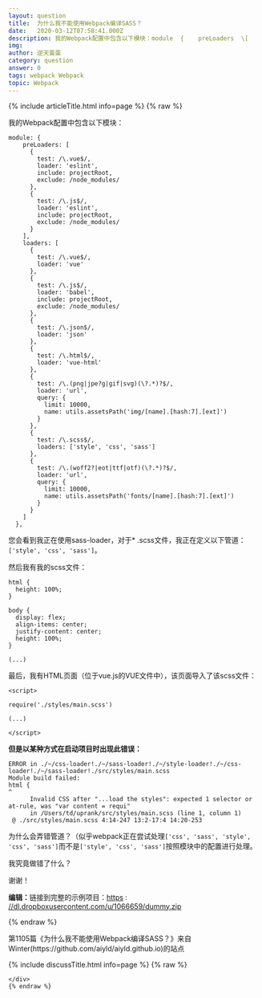 ```yaml
---
layout: question
title:  为什么我不能使用Webpack编译SASS？
date:   2020-03-12T07:58:41.000Z
description: 我的Webpack配置中包含以下模块：module  {    preLoaders  \[      {        test  /\.vue...
img: 
author: 逆天蛋蛋
category: question
answer: 0
tags: webpack Webpack
topic: Webpack
---
```

<div class="article-root">
  <div class="article">
    {% include articleTitle.html info=page %}
    {% raw %}
    <div class="article-content"><p><font style="vertical-align: inherit;"><font style="vertical-align: inherit;">我的Webpack配置中包含以下模块：</font></font></p>

<pre><code>module: {<font></font>
    preLoaders: [<font></font>
      {<font></font>
        test: /\.vue$/,<font></font>
        loader: 'eslint',<font></font>
        include: projectRoot,<font></font>
        exclude: /node_modules/<font></font>
      },<font></font>
      {<font></font>
        test: /\.js$/,<font></font>
        loader: 'eslint',<font></font>
        include: projectRoot,<font></font>
        exclude: /node_modules/<font></font>
      }<font></font>
    ],<font></font>
    loaders: [<font></font>
      {<font></font>
        test: /\.vue$/,<font></font>
        loader: 'vue'<font></font>
      },<font></font>
      {<font></font>
        test: /\.js$/,<font></font>
        loader: 'babel',<font></font>
        include: projectRoot,<font></font>
        exclude: /node_modules/<font></font>
      },<font></font>
      {<font></font>
        test: /\.json$/,<font></font>
        loader: 'json'<font></font>
      },<font></font>
      {<font></font>
        test: /\.html$/,<font></font>
        loader: 'vue-html'<font></font>
      },<font></font>
      {<font></font>
        test: /\.(png|jpe?g|gif|svg)(\?.*)?$/,<font></font>
        loader: 'url',<font></font>
        query: {<font></font>
          limit: 10000,<font></font>
          name: utils.assetsPath('img/[name].[hash:7].[ext]')<font></font>
        }<font></font>
      },<font></font>
      {<font></font>
        test: /\.scss$/,<font></font>
        loaders: ['style', 'css', 'sass']<font></font>
      },<font></font>
      {<font></font>
        test: /\.(woff2?|eot|ttf|otf)(\?.*)?$/,<font></font>
        loader: 'url',<font></font>
        query: {<font></font>
          limit: 10000,<font></font>
          name: utils.assetsPath('fonts/[name].[hash:7].[ext]')<font></font>
        }<font></font>
      }<font></font>
    ]<font></font>
  },<font></font>
</code></pre>

<p><font style="vertical-align: inherit;"><font style="vertical-align: inherit;">您会看到我正在使用sass-loader，对于* .scss文件，我正在定义以下管道：</font></font><code>['style', 'css', 'sass']</code><font style="vertical-align: inherit;"><font style="vertical-align: inherit;">。</font></font></p>

<p><font style="vertical-align: inherit;"><font style="vertical-align: inherit;">然后我有我的scss文件：</font></font></p>

<pre><code>html {<font></font>
  height: 100%;<font></font>
}<font></font>
<font></font>
body {<font></font>
  display: flex;<font></font>
  align-items: center;<font></font>
  justify-content: center;<font></font>
  height: 100%;<font></font>
}<font></font>
<font></font>
(...)<font></font>
</code></pre>

<p><font style="vertical-align: inherit;"><font style="vertical-align: inherit;">最后，我有HTML页面（位于vue.js的VUE文件中），该页面导入了该scss文件：</font></font></p>

<pre><code>&lt;script&gt;<font></font>
<font></font>
require('./styles/main.scss')<font></font>
<font></font>
(...)<font></font>
<font></font>
&lt;/script&gt;<font></font>
</code></pre>

<p><strong><font style="vertical-align: inherit;"><font style="vertical-align: inherit;">但是以某种方式在启动项目时出现此错误：</font></font></strong></p>

<pre><code>ERROR in ./~/css-loader!./~/sass-loader!./~/style-loader!./~/css-loader!./~/sass-loader!./src/styles/main.scss<font></font>
Module build failed:<font></font>
html {<font></font>
^<font></font>
      Invalid CSS after "...load the styles": expected 1 selector or at-rule, was "var content = requi"<font></font>
      in /Users/td/uprank/src/styles/main.scss (line 1, column 1)<font></font>
 @ ./src/styles/main.scss 4:14-247 13:2-17:4 14:20-253<font></font>
</code></pre>

<p><font style="vertical-align: inherit;"><font style="vertical-align: inherit;">为什么会弄错管道？</font><font style="vertical-align: inherit;">（似乎webpack正在尝试处理</font></font><code>['css', 'sass', 'style', 'css', 'sass']</code><font style="vertical-align: inherit;"><font style="vertical-align: inherit;">而不是</font></font><code>['style', 'css', 'sass']</code><font style="vertical-align: inherit;"><font style="vertical-align: inherit;">按照模块中的配置进行处理。</font></font></p>

<p><font style="vertical-align: inherit;"><font style="vertical-align: inherit;">我究竟做错了什么？</font></font></p>

<p><font style="vertical-align: inherit;"><font style="vertical-align: inherit;">谢谢！</font></font></p>

<p><strong><font style="vertical-align: inherit;"><font style="vertical-align: inherit;">编辑：</font></font></strong><font style="vertical-align: inherit;"><font style="vertical-align: inherit;">链接到完整的示例项目：</font><a href="https://dl.dropboxusercontent.com/u/1066659/dummy.zip"><font style="vertical-align: inherit;">https</font></a><font style="vertical-align: inherit;"> : </font></font><a href="https://dl.dropboxusercontent.com/u/1066659/dummy.zip"><font style="vertical-align: inherit;"><font style="vertical-align: inherit;">//dl.dropboxusercontent.com/u/1066659/dummy.zip</font></font></a></p></div>
    {% endraw %}
  </div>
  <p class="winter_mark">第1105篇《为什么我不能使用Webpack编译SASS？》来自Winter(https://github.com/aiyld/aiyld.github.io)的站点</p>
  <div class="discuss-wrapper">
    {% include discussTitle.html info=page %}
    {% raw %}
    <div class="discuss-list">
    
    </div>
    {% endraw %}
  </div>
<div>
